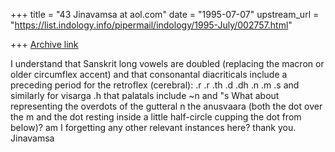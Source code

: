 +++
title = "43 Jinavamsa at aol.com"
date = "1995-07-07"
upstream_url = "https://list.indology.info/pipermail/indology/1995-July/002757.html"

+++
[Archive link](https://list.indology.info/pipermail/indology/1995-July/002757.html)

I understand that Sanskrit long vowels are doubled (replacing the macron or
older circumflex accent) and that consonantal diacriticals include a
preceding period for the retroflex (cerebral):
 .r .r .th .d .dh .n .m .s
and similarly for visarga .h
that palatals include ~n and "s
What about representing the overdots of 
the gutteral n 
the anusvaara (both the dot over the m and the dot resting inside a little
half-circle cupping the dot from below)? am I forgetting any other  relevant
instances here?
thank you.
Jinavamsa






